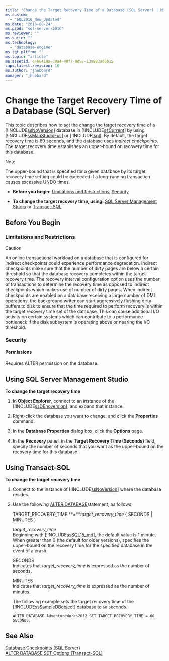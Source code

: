 ```yaml
---
title: "Change the Target Recovery Time of a Database (SQL Server) | Microsoft Docs"
ms.custom: 
  - "SQL2016_New_Updated"
ms.date: "2016-08-24"
ms.prod: "sql-server-2016"
ms.reviewer: ""
ms.suite: ""
ms.technology: 
  - "database-engine"
ms.tgt_pltfrm: ""
ms.topic: "article"
ms.assetid: e466419a-d8a4-48f7-8d97-13a903ad6b15
caps.latest.revision: 16
ms.author: "jhubbard"
manager: "jhubbard"
---
```

# Change the Target Recovery Time of a Database (SQL Server)
  This topic describes how to set the change the target recovery time of a [!INCLUDE[ssNoVersion](../../advanced-analytics/r-services/includes/ssnoversion-md.md)] database in [!INCLUDE[ssCurrent](../../advanced-analytics/r-services/includes/sscurrent-md.md)] by using [!INCLUDE[ssManStudioFull](../../advanced-analytics/r-services/includes/ssmanstudiofull-md.md)] or [!INCLUDE[tsql](../../advanced-analytics/r-services/includes/tsql-md.md)]. By default, the target recovery time is 60 seconds, and the database uses *indirect checkpoints*. The target recovery time establishes an upper-bound on recovery time for this database.  
  
> [!NOTE]  
>  The upper-bound that is specified for a given database by its target recovery time setting could be exceeded if a long-running transaction causes excessive UNDO times.  
  
-   **Before you begin:**  [Limitations and Restrictions](#Restrictions), [Security](#Security)  
  
-   **To change the target recovery time, using:**  [SQL Server Management Studio](#SSMSProcedure) or [Transact-SQL](#TsqlProcedure)  
  
##  <a name="BeforeYouBegin"></a> Before You Begin  
  
###  <a name="Restrictions"></a> Limitations and Restrictions 
  
> [!CAUTION]  
>  An online transactional workload on a database that is configured for indirect checkpoints could experience performance degradation. Indirect checkpoints make sure that the number of dirty pages are below a certain threshold so that the database recovery completes within the target recovery time. The recovery interval configuration option uses the number of transactions to determine the recovery time as opposed to indirect checkpoints which makes use of number of dirty pages. When indirect checkpoints are enabled on a database receiving a large number of DML operations, the background writer can start aggressively flushing dirty buffers to disk to ensure that the time required to perform recovery is within the target recovery time set of the database. This can cause additional I/O activity on certain systems which can contribute to a performance bottleneck if the disk subsystem is operating above or nearing the I/O threshold.  
  
###  <a name="Security"></a> Security  
  
####  <a name="Permissions"></a> Permissions  
 Requires ALTER permission on the database.  
  
##  <a name="SSMSProcedure"></a> Using SQL Server Management Studio  
 **To change the target recovery time**  
  
1.  In **Object Explorer**, connect to an instance of the [!INCLUDE[ssDEnoversion](../../analysis-services/instances/install/windows/includes/ssdenoversion-md.md)], and expand that instance.  
  
2.  Right-click the database you want to change, and click the **Properties** command.  
  
3.  In the **Database Properties** dialog box, click the **Options** page.  
  
4.  In the **Recovery** panel, in the **Target Recovery Time (Seconds)** field, specify the number of seconds that you want as the upper-bound on the recovery time for this database.  
  
##  <a name="TsqlProcedure"></a> Using Transact-SQL  
 **To change the target recovery time**  
  
1.  Connect to the instance of [!INCLUDE[ssNoVersion](../../advanced-analytics/r-services/includes/ssnoversion-md.md)] where the database resides.  
  
2.  Use the following [ALTER DATABASE](../Topic/ALTER%20DATABASE%20SET%20Options%20\(Transact-SQL\).md)statement, as follows:  
  
     TARGET_RECOVERY_TIME **=***target_recovery_time* { SECONDS | MINUTES }  
  
     *target_recovery_time*  
     Beginning with [!INCLUDE[ssSQL15_md](../../analysis-services/powershell/includes/sssql15-md.md)], the default value is 1 minute. When greater than 0 (the default for older versions), specifies the upper-bound on the recovery time for the specified database in the event of a crash.  
  
     SECONDS  
     Indicates that *target_recovery_time* is expressed as the number of seconds.  
  
     MINUTES  
     Indicates that *target_recovery_time* is expressed as the number of minutes.  
  
     The following example sets the target recovery time of the [!INCLUDE[ssSampleDBobject](../../database-engine/availability-groups/windows/includes/sssampledbobject-md.md)] database to `60` seconds.  
  
    ```  
    ALTER DATABASE AdventureWorks2012 SET TARGET_RECOVERY_TIME = 60 SECONDS;  
    ```  
  
## See Also  
 [Database Checkpoints &#40;SQL Server&#41;](../../relational-databases/logs/database-checkpoints-sql-server.md)   
 [ALTER DATABASE SET Options &#40;Transact-SQL&#41;](../Topic/ALTER%20DATABASE%20SET%20Options%20\(Transact-SQL\).md)  
  
  